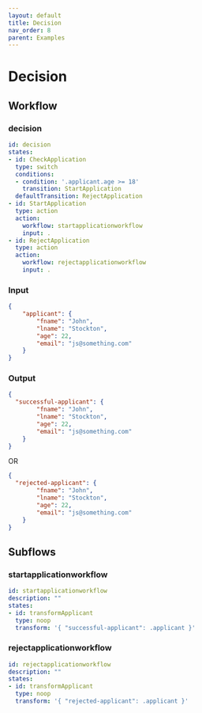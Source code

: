 ```yaml
---
layout: default
title: Decision
nav_order: 8
parent: Examples
---
```


# Decision

## Workflow

### decision

```yaml
id: decision
states:
- id: CheckApplication
  type: switch
  conditions:
  - condition: '.applicant.age >= 18'
    transition: StartApplication
  defaultTransition: RejectApplication
- id: StartApplication
  type: action
  action:
    workflow: startapplicationworkflow
    input: .
- id: RejectApplication
  type: action
  action:
    workflow: rejectapplicationworkflow
    input: .
```

### Input

```json
{
	"applicant": {
		"fname": "John",
		"lname": "Stockton",
		"age": 22,
		"email": "js@something.com"
	}
}
```

### Output

```json
{ 
  "successful-applicant": {
		"fname": "John",
		"lname": "Stockton",
		"age": 22,
		"email": "js@something.com"
	}
}
```

OR

```json
{ 
  "rejected-applicant": {
		"fname": "John",
		"lname": "Stockton",
		"age": 22,
		"email": "js@something.com"
	} 
}
```

## Subflows

### startapplicationworkflow

```yaml
id: startapplicationworkflow
description: "" 
states:
- id: transformApplicant
  type: noop
  transform: '{ "successful-applicant": .applicant }'
```

### rejectapplicationworkflow

```yaml
id: rejectapplicationworkflow
description: "" 
states:
- id: transformApplicant
  type: noop
  transform: '{ "rejected-applicant": .applicant }'
```

